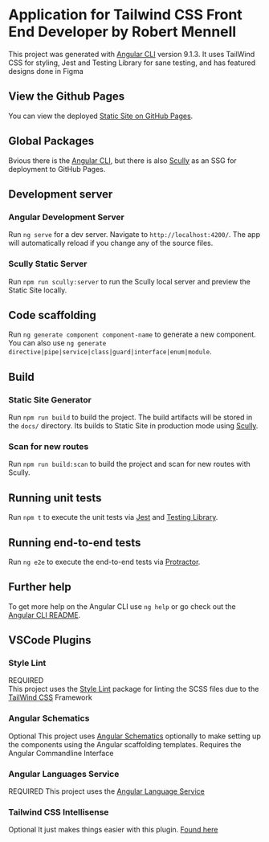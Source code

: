 # Application for Tailwind CSS Front End Developer by Robert Mennell

This project was generated with [Angular CLI](https://github.com/angular/angular-cli) version 9.1.3. It uses TailWind CSS for styling, Jest and Testing Library for sane testing, and has featured designs done in Figma

## View the Github Pages

You can view the deployed [Static Site on GitHub Pages](https://skatcat31.github.io/portfolio/).

## Global Packages

Bvious there is the [Angular CLI](https://github.com/angular/angular-cli), but there is also [Scully](https://github.com/scullyio/scully) as an SSG for deployment to GitHub Pages.

## Development server

### Angular Development Server

Run `ng serve` for a dev server. Navigate to `http://localhost:4200/`. The app will automatically reload if you change any of the source files.

### Scully Static Server

Run `npm run scully:server` to run the Scully local server and preview the Static Site locally.

## Code scaffolding

Run `ng generate component component-name` to generate a new component. You can also use `ng generate directive|pipe|service|class|guard|interface|enum|module`.

## Build

### Static Site Generator

Run `npm run build` to build the project. The build artifacts will be stored in the `docs/` directory. Its builds to Static Site in production mode using [Scully](https://github.com/scullyio/scully).

### Scan for new routes

Run `npm run build:scan` to build the project and scan for new routes with Scully.

## Running unit tests

Run `npm t` to execute the unit tests via [Jest](https://jestjs.io/) and [Testing Library](https://testing-library.com/).

## Running end-to-end tests

Run `ng e2e` to execute the end-to-end tests via [Protractor](http://www.protractortest.org/).

## Further help

To get more help on the Angular CLI use `ng help` or go check out the [Angular CLI README](https://github.com/angular/angular-cli/blob/master/README.md).

## VSCode Plugins

### Style Lint
REQUIRED  
This project uses the [Style Lint](https://stylelint.io/) package for linting the SCSS files due to the [TailWind CSS](https://tailwindcss.com/) Framework

### Angular Schematics
Optional
This project uses [Angular Schematics](https://marketplace.visualstudio.com/items?itemName=cyrilletuzi.angular-schematics) optionally to make setting up the components using the Angular scaffolding templates. Requires the Angular Commandline Interface

### Angular Languages Service
REQUIRED
This project uses the [Angular Language Service](https://marketplace.visualstudio.com/items?itemName=Angular.ng-template)

### Tailwind CSS Intellisense
Optional
It just makes things easier with this plugin. [Found here](https://marketplace.visualstudio.com/items?itemName=bradlc.vscode-tailwindcss)
